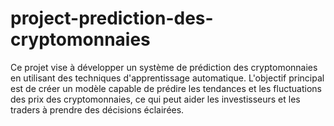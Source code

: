 # project-prediction-des-cryptomonnaies
Ce projet vise à développer un système de prédiction des cryptomonnaies en utilisant des techniques d'apprentissage automatique. L'objectif principal est de créer un modèle capable de prédire les tendances et les fluctuations des prix des cryptomonnaies, ce qui peut aider les investisseurs et les traders à prendre des décisions éclairées.
